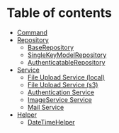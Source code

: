 Table of contents
=================

<!--ts-->
   * [Command](command/Command.md)
   * [Repository](repository)
        * [BaseRepository](repository/BaseRepository.md)
        * [SingleKeyModelRepository](repository/SingleKeyModelRepository.md)
        * [AuthenticatableRepository](repository/AuthenticatableRepository.md)
   * [Service](service)
       * [File Upload Service (local)](service/FileUploadLocalService.md)
       * [File Upload Service (s3)](service/FileUploadS3Service.md)
       * [Authentication Service](service/AuthenticatableService.md)
       * [ImageService Service](service/ImageService.md)   
       * [Mail Service](service/MailService.md)   
   * [Helper](helper)
        * [DateTimeHelper](helper/DateTimeHelper.md)      
<!--te-->